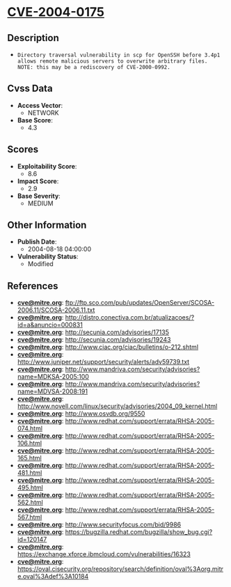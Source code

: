
# [CVE-2004-0175](ftp://ftp.sco.com/pub/updates/OpenServer/SCOSA-2006.11/SCOSA-2006.11.txt)

## Description

- `Directory traversal vulnerability in scp for OpenSSH before 3.4p1 allows remote malicious servers to overwrite arbitrary files.  NOTE: this may be a rediscovery of CVE-2000-0992.`

## Cvss Data

- **Access Vector**:
  - NETWORK
- **Base Score**:
  - 4.3

## Scores

- **Exploitability Score**:
  - 8.6
- **Impact Score**:
  - 2.9
- **Base Severity**:
  - MEDIUM

## Other Information

- **Publish Date**:
  - 2004-08-18 04:00:00
- **Vulnerability Status**:
  - Modified

## References

- **cve@mitre.org**: ftp://ftp.sco.com/pub/updates/OpenServer/SCOSA-2006.11/SCOSA-2006.11.txt
- **cve@mitre.org**: http://distro.conectiva.com.br/atualizacoes/?id=a&anuncio=000831
- **cve@mitre.org**: http://secunia.com/advisories/17135
- **cve@mitre.org**: http://secunia.com/advisories/19243
- **cve@mitre.org**: http://www.ciac.org/ciac/bulletins/o-212.shtml
- **cve@mitre.org**: http://www.juniper.net/support/security/alerts/adv59739.txt
- **cve@mitre.org**: http://www.mandriva.com/security/advisories?name=MDKSA-2005:100
- **cve@mitre.org**: http://www.mandriva.com/security/advisories?name=MDVSA-2008:191
- **cve@mitre.org**: http://www.novell.com/linux/security/advisories/2004_09_kernel.html
- **cve@mitre.org**: http://www.osvdb.org/9550
- **cve@mitre.org**: http://www.redhat.com/support/errata/RHSA-2005-074.html
- **cve@mitre.org**: http://www.redhat.com/support/errata/RHSA-2005-106.html
- **cve@mitre.org**: http://www.redhat.com/support/errata/RHSA-2005-165.html
- **cve@mitre.org**: http://www.redhat.com/support/errata/RHSA-2005-481.html
- **cve@mitre.org**: http://www.redhat.com/support/errata/RHSA-2005-495.html
- **cve@mitre.org**: http://www.redhat.com/support/errata/RHSA-2005-562.html
- **cve@mitre.org**: http://www.redhat.com/support/errata/RHSA-2005-567.html
- **cve@mitre.org**: http://www.securityfocus.com/bid/9986
- **cve@mitre.org**: https://bugzilla.redhat.com/bugzilla/show_bug.cgi?id=120147
- **cve@mitre.org**: https://exchange.xforce.ibmcloud.com/vulnerabilities/16323
- **cve@mitre.org**: https://oval.cisecurity.org/repository/search/definition/oval%3Aorg.mitre.oval%3Adef%3A10184

